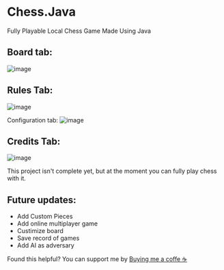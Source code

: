 # Chess.Java
Fully Playable Local Chess Game Made Using Java

## Board tab:
![image](https://github.com/C0MPL3Xscs/Chess.Java/assets/82287232/319499f4-8737-4500-92f1-5ca5caf56bd3)

## Rules Tab:
![image](https://github.com/C0MPL3Xscs/Chess.Java/assets/82287232/a610313b-2777-4ed5-b56b-a30938a68122)

Configuration tab:
![image](https://github.com/C0MPL3Xscs/Chess.Java/assets/82287232/c0e5d564-7b0e-408f-b867-af8e0ffdf657)

## Credits Tab:
![image](https://github.com/C0MPL3Xscs/Chess.Java/assets/82287232/5fe0f93e-8250-463b-990d-24db50d1f542)

This project isn't complete yet, but at the moment you can fully play chess with it.

## Future updates:
- Add Custom Pieces
- Add online multiplayer game
- Custimize board
- Save record of games
- Add AI as adversary

Found this helpful? You can support me by [Buying me a coffe ☕ ](https://www.buymeacoffee.com/samukasamp)
